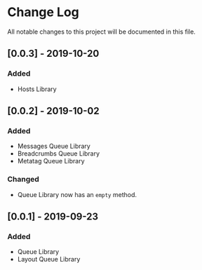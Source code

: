 # Change Log
All notable changes to this project will be documented in this file.

## [0.0.3] - 2019-10-20
### Added
 - Hosts Library

## [0.0.2] - 2019-10-02
### Added
 - Messages Queue Library
 - Breadcrumbs Queue Library
 - Metatag Queue Library
### Changed
 - Queue Library now has an `empty` method.

## [0.0.1] - 2019-09-23
### Added
 - Queue Library
 - Layout Queue Library